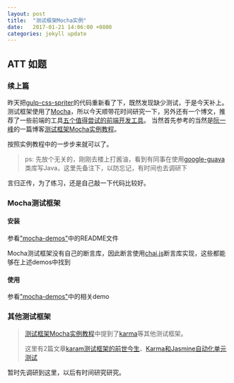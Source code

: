 ```yaml
---
layout: post
title:  "测试框架Mocha实例"
date:   2017-01-21 14:06:00 +0800
categories: jekyll update
---
```


## ATT 如题

### 续上篇

昨天把[gulp-css-spriter][gulp-css-spriter]的代码重新看了下，既然发现缺少测试，于是今天补上。
测试框架使用了[Mocha][Mocha]，所以今天顺带花时间研究一下，另外还有一个博文，推荐了一些前端的工具[五个值得尝试的前端开发工具][5-great-front-end-dev-tools]。
当然首先参考的当然是[阮一峰][ruanyifeng]的一篇博客[测试框架Mocha实例教程][ruanyifeng-a-mocha-tutorial-of-examples]。

按照实例教程中的一步步来就可以了。

> ps: 先放个无关的，刚刚去楼上打酱油，看到有同事在使用[google-guava][google-guava]类库写Java，这里先备注下，以防忘记，有时间也去调研下


言归正传，为了练习，还是自己敲一下代码比较好。

### Mocha测试框架

#### 安装

参看["mocha-demos"][mocha-demos]中的README文件

Mocha测试框架没有自己的断言库，因此断言使用[chai.js][chai]断言库实现，这些都能够在上述demos中找到

#### 使用

参看["mocha-demos"][mocha-demos]中的相关demo


### 其他测试框架

> [测试框架Mocha实例教程][ruanyifeng-a-mocha-tutorial-of-examples]中提到了[karma][karma]等其他测试框架。
>
> 这里有2篇文章[karam测试框架的前世今生][karma-introduction]、[Karma和Jasmine自动化单元测试][nodejs-karma-jasmine]

暂时先调研到这里，以后有时间研究研究。



[gulp-css-spriter]: https://github.com/MadLittleMods/gulp-css-spriter
[Mocha]: http://mochajs.org
[chai]: http://chaijs.com/
[chai-api-cn]: http://www.jianshu.com/p/f200a75a15d2
[ruanyifeng]: http://www.ruanyifeng.com/home.html
[ruanyifeng-a-mocha-tutorial-of-examples]: http://www.ruanyifeng.com/blog/2015/12/a-mocha-tutorial-of-examples.html
[5-great-front-end-dev-tools]: http://www.leiphone.com/news/201406/5-great-front-end-dev-tools.html
[google-guava]: http://ifeve.com/google-guava
[karma]: http://karma-runner.github.io/1.0/index.html
[nodejs-karma-jasmine]: http://blog.fens.me/nodejs-karma-jasmine
[karma-introduction]: https://yq.aliyun.com/articles/4194
[mocha-demos]: https://github.com/dqmmpb/mocha-demos

